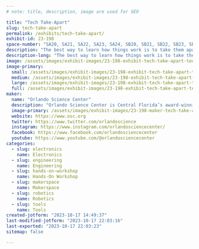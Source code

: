 ```yaml
---
# note: title, description, image are used for SEO

title: "Tech Take-Apart"
slug: tech-take-apart
permalink: /exhibits/tech-take-apart/
exhibit-id: 23-198
space-number: "SA20, SA21, SA22, SA23, SA24, SB20, SB21, SB22, SB23, SB24"
description: "The best way to learn how things work is to take them apart! Grab some tools and take apart stuff!"
description-long: "The best way to learn how things work is to take them apart! Grab some safety goggles, tools, and some patience and take apart old recycled pieces of tech. Organize as you go and figure out how things were made! Don't worry, you don't have to put our tech back together again!"
image: /assets/images/exhibit-images/23-198-exhibit-tech-take-apart-tech-take-apart-large.jpg
image-primary: 
  small: /assets/images/exhibit-images/23-198-exhibit-tech-take-apart-tech-take-apart-small.jpg
  medium: /assets/images/exhibit-images/23-198-exhibit-tech-take-apart-tech-take-apart-medium.jpg
  large: /assets/images/exhibit-images/23-198-exhibit-tech-take-apart-tech-take-apart-large.jpg
  full: /assets/images/exhibit-images/23-198-exhibit-tech-take-apart-tech-take-apart-full.jpg
maker: 
  name: "Orlando Science Center"
  description: "Orlando Science Center is Central Florida’s award-winning, hands-on science museum. For more than 60 years, our exhibits and programming have brought science to life for not just residents of Central Florida, but also visitors from around the world."
  image-primary: /assets/images/exhibit-images/23-198-maker-tech-take-apart-osc-horizontallogo-black-medium.png
  website: https://www.osc.org
  twitter: https://www.twitter.com/orlandoscience
  instagram: https://www.instagram.com/orlandosciencecenter/
  facebook: https://www.facebook.com/orlandosciencecenter
  youtube: https://www.youtube.com/@orlandosciencecenter
categories: 
  - slug: electronics
    name: Electronics
  - slug: engineering
    name: Engineering
  - slug: hands-on-workshop
    name: Hands-On Workshop
  - slug: makerspace
    name: Makerspace
  - slug: robotics
    name: Robotics
  - slug: tools
    name: Tools
created-jotform: "2023-10-17 14:49:37"
last-modified-jotform: "2023-10-17 22:03:16"
last-exported: "2023-10-17 22:03:23"
sitemap: false

---
```

